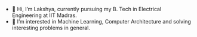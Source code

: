 - 👋 Hi, I’m Lakshya, currently pursuing my B. Tech in Electrical Engineering at IIT Madras.
- 👀 I’m interested in Machine Learning, Computer Architecture and solving interesting problems in general.
<!---
lakshya0202/lakshya0202 is a ✨ special ✨ repository because its `README.md` (this file) appears on your GitHub profile.
You can click the Preview link to take a look at your changes.
--->
